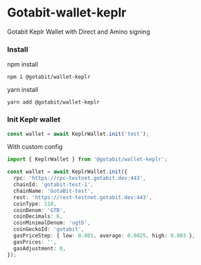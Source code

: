 # Gotabit-wallet-keplr

Gotabit Keplr Wallet with Direct and Amino signing

### Install

npm install

```
npm i @gotabit/wallet-keplr
```

yarn install

```
yarn add @gotabit/wallet-keplr
```

### Init Keplr wallet

```ts
const wallet = await KeplrWallet.init('test');
```

With custom config

```ts
import { KeplrWallet } from '@gotabit/wallet-keplr';

const wallet = await KeplrWallet.init({
  rpc: 'https://rpc-testnet.gotabit.dev:443',
  chainId: 'gotabit-test-1',
  chainName: 'GotaBit-test',
  rest: 'https://rest-testnet.gotabit.dev:443',
  coinType: 118,
  coinDenom: 'GTB',
  coinDecimals: 6,
  coinMinimalDenom: 'ugtb',
  coinGeckoId: 'gotabit',
  gasPriceStep: { low: 0.001, average: 0.0025, high: 0.003 },
  gasPrices: '',
  gasAdjustment: 0,
});
```

